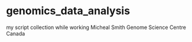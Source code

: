 # genomics_data_analysis
my script collection while working Micheal Smith Genome Science Centre Canada
